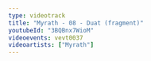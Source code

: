 ```yaml
---
type: videotrack
title: "Myrath - 08 - Duat (fragment)"
youtubeId: "3BQBnx7WioM"
videoevents: vevt0037
videoartists: ["Myrath"]
---
```

